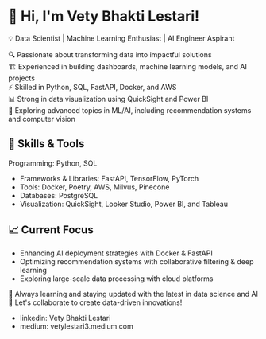 # 🚀 Hi, I'm Vety Bhakti Lestari!

💡 Data Scientist | Machine Learning Enthusiast | AI Engineer Aspirant

🔍 Passionate about transforming data into impactful solutions  
🏗️ Experienced in building dashboards, machine learning models, and AI projects  
⚡ Skilled in Python, SQL, FastAPI, Docker, and AWS  
📊 Strong in data visualization using QuickSight and Power BI  
🧠 Exploring advanced topics in ML/AI, including recommendation systems and computer vision  

## 🚀 Skills & Tools

Programming: Python, SQL  
- Frameworks & Libraries: FastAPI, TensorFlow, PyTorch  
- Tools: Docker, Poetry, AWS, Milvus, Pinecone  
- Databases: PostgreSQL  
- Visualization: QuickSight, Looker Studio, Power BI, and Tableau  

## 📈 Current Focus

- Enhancing AI deployment strategies with Docker & FastAPI
- Optimizing recommendation systems with collaborative filtering & deep learning
- Exploring large-scale data processing with cloud platforms

🌱 Always learning and staying updated with the latest in data science and AI  
💬 Let's collaborate to create data-driven innovations!
-  linkedin: Vety Bhakti Lestari 
-  medium: vetylestari3.medium.com 


<!---
vetybhakti2/vetybhakti2 is a ✨ special ✨ repository because its `README.md` (this file) appears on your GitHub profile.
You can click the Preview link to take a look at your changes.
--->
